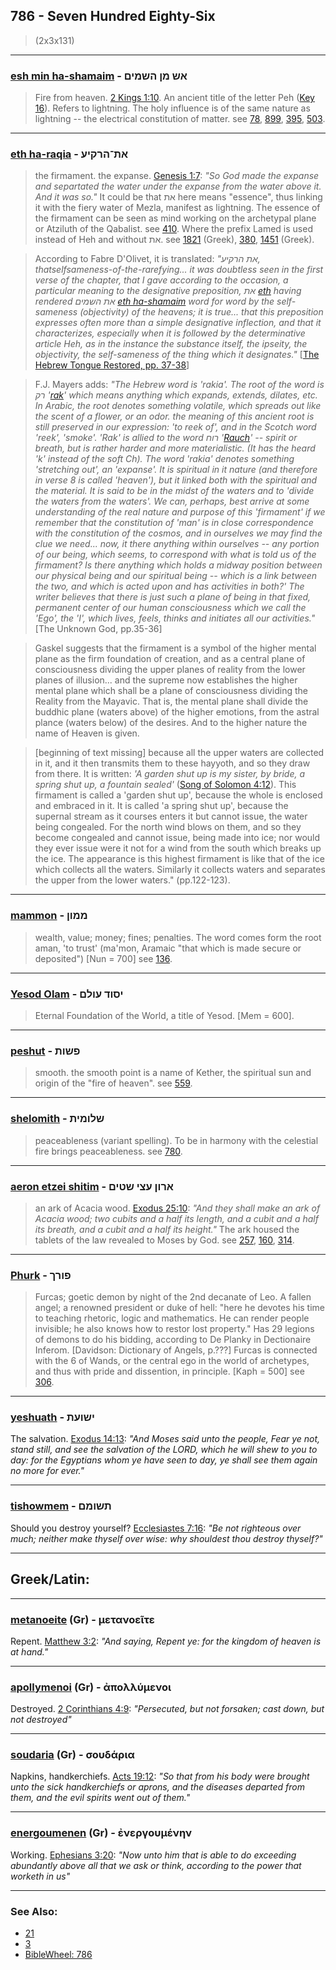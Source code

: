 ## 786 - Seven Hundred Eighty-Six
> (2x3x131)

---

### [esh min ha-shamaim](/keys/ASh.MN.HShMIM) - אש מן השמים
> Fire from heaven. [2 Kings 1:10](http://biblehub.com/2_kings/1-10.htm). An ancient title of the letter Peh ([Key 16](16)). Refers to lightning. The holy influence is of the same nature as lightning -- the electrical constitution of matter. see [78](78), [899](899), [395](395), [503](503).

---

### [eth ha-raqia](/keys/ATh-HRQIO) - את־הרקיע
> the firmament. the expanse. [Genesis 1:7](http://biblehub.com/genesis/1-7.htm): *"So God made the expanse and separtated the water under the expanse from the water above it. And it was so."* It could be that את here means "essence", thus linking it with the fiery water of Mezla, manifest as lightning. The essence of the firmament can be seen as mind working on the archetypal plane or Atziluth of the Qabalist. see [410](410). Where the prefix Lamed is used instead of Heh and without את. see [1821](1821) (Greek), [380](380), [1451](1451) (Greek).

> According to Fabre D'Olivet, it is translated: *"את הרקיע, thatselfsameness-of-the-rarefying... it was doubtless seen in the first verse of the chapter, that I gave according to the occasion, a particular meaning to the designative preposition, את [eth](/keys/ATh) having rendered את השמים [eth ha-shamaim](/keys/ATh.HShMIM) word for word by the self-sameness (objectivity) of the heavens; it is true... that this preposition expresses often more than a simple designative inflection, and that it characterizes, especially when it is followed by the determinative article Heh, as in the instance the substance itself, the ipseity, the objectivity, the self-sameness of the thing which it designates."* [[The Hebrew Tongue Restored, pp. 37-38](https://archive.org/stream/hebraictongueres00fabriala#page/36)]

> F.J. Mayers adds: *"The Hebrew word is 'rakia'. The root of the word is רק '[rak](/keys/RQ)' which means anything which expands, extends, dilates, etc. In Arabic, the root denotes something volatile, which spreads out like the scent of a flower, or an odor. the meaning of this ancient root is still preserved in our expression: 'to reek of', and in the Scotch word 'reek', 'smoke'. 'Rak' is allied to the word רוח '[Rauch](/keys/RVCh)' -- spirit or breath, but is rather harder and more materialistic. (It has the heard 'k' instead of the soft Ch). The word 'rakia' denotes something 'stretching out', an 'expanse'. It is spiritual in it nature (and therefore in verse 8 is called 'heaven'), but it linked both with the spiritual and the material. It is said to be in the midst of the waters and to 'divide the waters from the waters'. We can, perhaps, best arrive at some understanding of the real nature and purpose of this 'firmament' if we remember that the constitution of 'man' is in close correspondence with the constitution of the cosmos, and in ourselves we may find the clue we need... now, it there anything within ourselves -- any portion of our being, which seems, to correspond with what is told us of the firmament? Is there anything which holds a midway position between our physical being and our spiritual being -- which is a link between the two, and which is acted upon and has activities in both?' The writer believes that there is just such a plane of being in that fixed, permanent center of our human consciousness which we call the 'Ego', the 'I', which lives, feels, thinks and initiates all our activities."* [The Unknown God, pp.35-36]

> Gaskel suggests that the firmament is a symbol of the higher mental plane as the firm foundation of creation, and as a central plane of consciousness dividing the upper planes of reality from the lower planes of illusion... and the supreme now establishes the higher mental plane which shall be a plane of consciousness dividing the Reality from the Mayavic. That is, the mental plane shall divide the buddhic plane (waters above) of the higher emotions, from the astral plance (waters below) of the desires. And to the higher nature the name of Heaven is given.

> [beginning of text missing] because all the upper waters are collected in it, and it then transmits them to these hayyoth, and so they draw from there. It is written: *'A garden shut up is my sister, by bride, a spring shut up, a fountain sealed'* ([Song of Solomon 4:12](http://biblehub.com/songs/4-12.htm)). This firmament is called a 'garden shut up', because the whole is enclosed and embraced in it. It is called 'a spring shut up', because the supernal stream as it courses enters it but cannot issue, the water being congealed. For the north wind blows on them, and so they become congealed and cannot issue, being made into ice; nor would they ever issue were it not for a wind from the south which breaks up the ice. The appearance is this highest firmament is like that of the ice which collects all the waters. Similarly it collects waters and separates the upper from the lower waters." (pp.122-123).

---

### [mammon](/keys/MMVNf) - ממון
> wealth, value; money; fines; penalties. The word comes form the root aman, 'to trust' (ma'mon, Aramaic "that which is made secure or deposited") [Nun = 700] see [136](136).

---

### [Yesod Olam](/keys/ISVD.OVLMf) - יסוד עולם
> Eternal Foundation of the World, a title of Yesod. [Mem = 600].

---

### [peshut](/keys/PShVTh) - פשות
> smooth. the smooth point is a name of Kether, the spiritual sun and origin of the "fire of heaven". see [559](559).

---

### [shelomith](/keys/ShLVMITh) - שלומית
> peaceableness (variant spelling). To be in harmony with the celestial fire brings peaceableness. see [780](780).

---

### [aeron etzei shitim](/keys/ARVN.OTzI.ShTIM) - ארון עצי שטים
> an ark of Acacia wood. [Exodus 25:10](http://biblehub.com/exodus/25-10.htm): *"And they shall make an ark of Acacia wood; two cubits and a half its length, and a cubit and a half its breath, and a cubit and a half its height."* The ark housed the tablets of the law revealed to Moses by God. see [257](257), [160](160), [314](314).

---

### [Phurk](/keys/PVRKf) - פורך
> Furcas; goetic demon by night of the 2nd decanate of Leo. A fallen angel; a renowned president or duke of hell: "here he devotes his time to teaching rhetoric, logic and mathematics. He can render people invisible; he also knows how to restor lost property." Has 29 legions of demons to do his bidding, according to De Planky in Dectionaire Inferom. [Davidson: Dictionary of Angels, p.???] Furcas is connected with the 6 of Wands, or the central ego in the world of archetypes, and thus with pride and dissention, in principle. [Kaph = 500] see [306](306).

---

### [yeshuath](/keys/IShVOTh) - ישועת
The salvation. [Exodus 14:13](https://biblehub.com/exodus/14-13.htm): *"And Moses said unto the people, Fear ye not, stand still, and see the salvation of the LORD, which he will shew to you to day: for the Egyptians whom ye have seen to day, ye shall see them again no more for ever."*

---

### [tishowmem](/keys/ThShVMM) - תשומם
Should you destroy yourself? [Ecclesiastes 7:16](https://biblehub.com/ecclesiastes/7-16.htm): *"Be not righteous over much; neither make thyself over wise: why shouldest thou destroy thyself?"*

---

## Greek/Latin:

---

### [metanoeite](/greek?word=metanoeite) (Gr) - μετανοεῖτε
Repent. [Matthew 3:2](https://biblehub.com/matthew/3-2.htm): *"And saying, Repent ye: for the kingdom of heaven is at hand."*

---

### [apollymenoi](/greek?word=apollumenoi) (Gr) - ἀπολλύμενοι
Destroyed. [2 Corinthians 4:9](https://biblehub.com/2_corinthians/4-9.htm): *"Persecuted, but not forsaken; cast down, but not destroyed"*

---

### [soudaria](/greek?word=soudaria) (Gr) - σουδάρια
Napkins, handkerchiefs. [Acts 19:12](https://biblehub.com/acts/19-12.htm): *"So that from his body were brought unto the sick handkerchiefs or aprons, and the diseases departed from them, and the evil spirits went out of them."*

---

### [energoumenen](/greek?word=energoumenhn) (Gr) - ἐνεργουμένην
Working. [Ephesians 3:20](https://biblehub.com/ephesians/3-20.htm): *"Now unto him that is able to do exceeding abundantly above all that we ask or think, according to the power that worketh in us"*

---

### See Also:

- [21](21)
- [3](3)
- [BibleWheel: 786](https://www.biblewheel.com//GR/GR_Database.php?SearchBy_Gematria=786)
